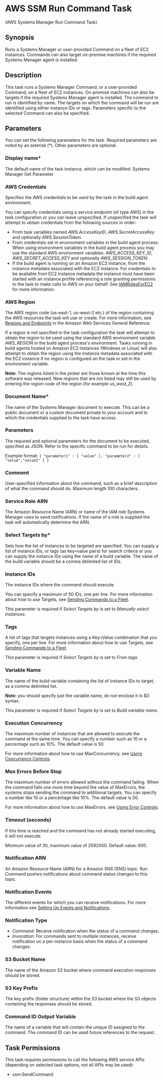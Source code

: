 # AWS SSM Run Command Task<a name="systemsmanager-runcommand"></a>

\(AWS Systems Manager Run Command Task\)

## Synopsis<a name="synopsis"></a>

Runs a Systems Manager or user\-provided Command on a fleet of EC2 instances\. Commands can also target on\-premise machines if the required Systems Manager agent is installed\.

## Description<a name="description"></a>

This task runs a Systems Manager Command, or a user\-provided Command, on a fleet of EC2 instances\. On\-premise machines can also be targets if the required Systems Manager agent is installed\. The command to run is identified by name\. The targets on which the command will be run are identified using either instance IDs or tags\. Parameters specific to the selected Command can also be specified\.

## Parameters<a name="parameters"></a>

You can set the following parameters for the task\. Required parameters are noted by an asterisk \(\*\)\. Other parameters are optional\.

### Display name\*<a name="display-name"></a>

The default name of the task instance, which can be modified: Systems Manager Get Parameter

### AWS Credentials<a name="aws-credentials"></a>

Specifies the AWS credentials to be used by the task in the build agent environment\.

You can specify credentials using a service endpoint \(of type AWS\) in the task configuration or you can leave unspecified\. If unspecified the task will attempt to obtain credentials from the following sources in order:
+ From task variables named *AWS\.AccessKeyID*, *AWS\.SecretAccessKey* and optionally *AWS\.SessionToken*\.
+ From credentials set in environment variables in the build agent process\. When using environment variables in the build agent process you may use the standard AWS environment variables: *AWS\_ACCESS\_KEY\_ID*, *AWS\_SECRET\_ACCESS\_KEY* and optionally *AWS\_SESSION\_TOKEN*\.
+ If the build agent is running on an Amazon EC2 instance, from the instance metadata associated with the EC2 instance\. For credentials to be available from EC2 instance metadata the instance must have been started with an instance profile referencing a role granting permissions to the task to make calls to AWS on your behalf\. See [IAMRolesForEC2](https://docs.aws.amazon.com/IAM/latest/UserGuide/id_roles_use_switch-role-ec2.html) for more information\.

### AWS Region<a name="aws-region"></a>

The AWS region code \(us\-east\-1, us\-west\-2 etc\.\) of the region containing the AWS resources the task will use or create\. For more information, see [Regions and Endpoints](https://docs.aws.amazon.com/general/latest/gr/rande.html) in the Amazon Web Services General Reference\.

If a region is not specified in the task configuration the task will attempt to obtain the region to be used using the standard AWS environment variable *AWS\_REGION* in the build agent process's environment\. Tasks running in build agents hosted on Amazon EC2 instances \(Windows or Linux\) will also attempt to obtain the region using the instance metadata associated with the EC2 instance if no region is configured on the task or set in the environment variable\.

 **Note:** The regions listed in the picker are those known at the time this software was released\. New regions that are not listed may still be used by entering the *region code* of the region \(for example *us\_west\_2*\)\.

### Document Name\*<a name="document-name"></a>

The name of the Systems Manager document to execute\. This can be a public document or a custom document private to your account and to which the credentials supplied to the task have access\.

### Parameters<a name="id1"></a>

The required and optional parameters for the document to be executed, specified as JSON\. Refer to the specific command to be run for details\.

Example format: `{ "parameter1" : [ "value" ], "parameter2" : [ "value","value2" ] }` 

### Comment<a name="comment"></a>

User\-specified information about the command, such as a brief description of what the command should do\. Maximum length 100 characters\.

### Service Role ARN<a name="service-role-arn"></a>

The Amazon Resource Name \(ARN\) or name of the IAM role Systems Manager uses to send notifications\. If the name of a role is supplied the task will automatically determine the ARN\.

### Select Targets by\*<a name="select-targets-by"></a>

Sets how the list of instances to be targeted are specified\. You can supply a list of instance IDs, or tags \(as key=value pairs\) for search criteria or you can supply the instance IDs using the name of a build variable\. The value of the build variable should be a comma delimited list of IDs\.

### Instance IDs<a name="instance-ids"></a>

The instance IDs where the command should execute\.

You can specify a maximum of 50 IDs, one per line\. For more information about how to use Targets, see [Sending Commands to a Fleet](https://docs.aws.amazon.com/systems-manager/latest/userguide/send-commands-multiple.html)\.

This parameter is required if *Select Targets by* is set to *Manually select instances*\.

### Tags<a name="tags"></a>

A list of tags that targets instances using a Key=Value combination that you specify, one per line\. For more information about how to use Targets, see [Sending Commands to a Fleet](https://docs.aws.amazon.com/systems-manager/latest/userguide/send-commands-multiple.html)\.

This parameter is required if *Select Targets by* is set to *From tags*\.

### Variable Name<a name="variable-name"></a>

The name of the build variable containing the list of instance IDs to target, as a comma delimited list\.

 **Note:** you should specify just the variable name, do not enclose it in $\(\) syntax\.

This parameter is required if *Select Targets by* is set to *Build variable name*\.

### Execution Concurrency<a name="execution-concurrency"></a>

The maximum number of instances that are allowed to execute the command at the same time\. You can specify a number such as 10 or a percentage such as 10%\. The default value is 50\.

For more information about how to use MaxConcurrency, see [Using Concurrency Controls](https://docs.aws.amazon.com/systems-manager/latest/userguide/send-commands-multiple.html#send-commands-velocity)\.

### Max Errors Before Stop<a name="max-errors-before-stop"></a>

The maximum number of errors allowed without the command failing\. When the command fails one more time beyond the value of MaxErrors, the systems stops sending the command to additional targets\. You can specify a number like 10 or a percentage like 10%\. The default value is 50\.

For more information about how to use MaxErrors, see [Using Error Controls](https://docs.aws.amazon.com/systems-manager/latest/userguide/send-commands-multiple.html#send-commands-maxerrors)\.

### Timeout \(seconds\)<a name="timeout-seconds"></a>

If this time is reached and the command has not already started executing, it will not execute\.

Minimum value of 30, maximum value of 2592000\. Default value: 600\.

### Notification ARN<a name="notification-arn"></a>

An Amazon Resource Name \(ARN\) for a Amazon SNS \(SNS\) topic\. Run Command pushes notifications about command status changes to this topic\.

### Notification Events<a name="notification-events"></a>

The different events for which you can receive notifications\. For more information see [Setting Up Events and Notifications](https://docs.aws.amazon.com/systems-manager/latest/userguide/monitor-commands.html)\.

### Notification Type<a name="notification-type"></a>
+  *Command*: Receive notification when the status of a command changes\.
+  *Invocation*: For commands sent to multiple instances, receive notification on a per\-instance basis when the status of a command changes\.

### S3 Bucket Name<a name="s3-bucket-name"></a>

The name of the Amazon S3 bucket where command execution responses should be stored\.

### S3 Key Prefix<a name="s3-key-prefix"></a>

The key prefix \(folder structure\) within the S3 bucket where the S3 objects containing the responses should be stored\.

### Command ID Output Variable<a name="command-id-output-variable"></a>

The name of a variable that will contain the unique ID assigned to the command\. The command ID can be used future references to the request\.

## Task Permissions<a name="task-permissions"></a>

This task requires permissions to call the following AWS service APIs \(depending on selected task options, not all APIs may be used\):
+ ssm:SendCommand